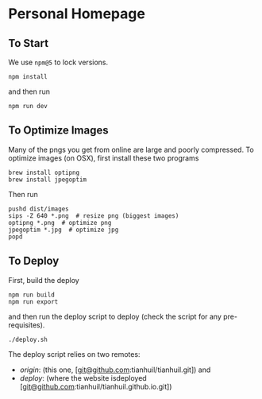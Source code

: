 # Personal Homepage

## To Start
We use `npm@5` to lock versions.
```
npm install
```
and then run
```
npm run dev
```

## To Optimize Images
Many of the pngs you get from online are large and poorly compressed.  To optimize images (on OSX), first install these two programs
```
brew install optipng
brew install jpegoptim
```

Then run
```
pushd dist/images
sips -Z 640 *.png  # resize png (biggest images)
optipng *.png  # optimize png
jpegoptim *.jpg  # optimize jpg
popd
```

## To Deploy
First, build the deploy
```
npm run build
npm run export
```

and then run the deploy script to deploy (check the script for any pre-requisites).
```
./deploy.sh
```

The deploy script relies on two remotes:
- *origin*: (this one, [git@github.com:tianhuil/tianhuil.git]) and
- *deploy*: (where the website isdeployed  [git@github.com:tianhuil/tianhuil.github.io.git])
